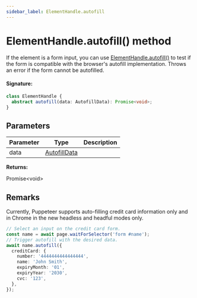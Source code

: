 ```yaml
---
sidebar_label: ElementHandle.autofill
---
```


# ElementHandle.autofill() method

If the element is a form input, you can use [ElementHandle.autofill()](./puppeteer.elementhandle.autofill.md) to test if the form is compatible with the browser's autofill implementation. Throws an error if the form cannot be autofilled.

#### Signature:

```typescript
class ElementHandle {
  abstract autofill(data: AutofillData): Promise<void>;
}
```

## Parameters

| Parameter | Type                                        | Description |
| --------- | ------------------------------------------- | ----------- |
| data      | [AutofillData](./puppeteer.autofilldata.md) |             |

**Returns:**

Promise&lt;void&gt;

## Remarks

Currently, Puppeteer supports auto-filling credit card information only and in Chrome in the new headless and headful modes only.

```ts
// Select an input on the credit card form.
const name = await page.waitForSelector('form #name');
// Trigger autofill with the desired data.
await name.autofill({
  creditCard: {
    number: '4444444444444444',
    name: 'John Smith',
    expiryMonth: '01',
    expiryYear: '2030',
    cvc: '123',
  },
});
```
